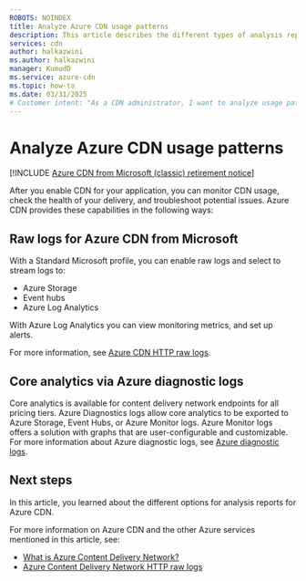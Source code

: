 ```yaml
---
ROBOTS: NOINDEX
title: Analyze Azure CDN usage patterns
description: This article describes the different types of analysis reports available for Azure CDN products.
services: cdn
author: halkazwini
ms.author: halkazwini
manager: KumudD
ms.service: azure-cdn
ms.topic: how-to
ms.date: 03/31/2025
# Customer intent: "As a CDN administrator, I want to analyze usage patterns through various report options, so that I can monitor performance, troubleshoot issues, and optimize content delivery for my application."
---
```


# Analyze Azure CDN usage patterns

[!INCLUDE [Azure CDN from Microsoft (classic) retirement notice](../../includes/cdn-classic-retirement.md)]

After you enable CDN for your application, you can monitor CDN usage, check the health of your delivery, and troubleshoot potential issues. Azure CDN provides these capabilities in the following ways:

## Raw logs for Azure CDN from Microsoft

With a Standard Microsoft profile, you can enable raw logs and select to stream logs to:

- Azure Storage
- Event hubs
- Azure Log Analytics

With Azure Log Analytics you can view monitoring metrics, and set up alerts.

For more information, see [Azure CDN HTTP raw logs](monitoring-and-access-log.md).

## Core analytics via Azure diagnostic logs

Core analytics is available for content delivery network endpoints for all pricing tiers. Azure Diagnostics logs allow core analytics to be exported to Azure Storage, Event Hubs, or Azure Monitor logs. Azure Monitor logs offers a solution with graphs that are user-configurable and customizable. For more information about Azure diagnostic logs, see [Azure diagnostic logs](cdn-azure-diagnostic-logs.md).

## Next steps

In this article, you learned about the different options for analysis reports for Azure CDN.

For more information on Azure CDN and the other Azure services mentioned in this article, see:

- [What is Azure Content Delivery Network?](cdn-overview.md)
- [Azure Content Delivery Network HTTP raw logs](monitoring-and-access-log.md)
